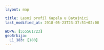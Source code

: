 ```yaml
---
layout: map

title: Lesni profil Kapela u Batajnici
last_modified_at: 2018-05-23T23:37:51+02:00

WDPA: [555561723]
geoSrbija:
  L1_183: [180]
---
```

